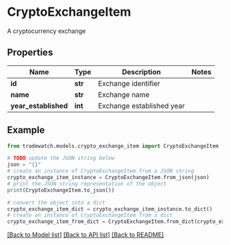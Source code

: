 # CryptoExchangeItem

A cryptocurrency exchange

## Properties

Name | Type | Description | Notes
------------ | ------------- | ------------- | -------------
**id** | **str** | Exchange identifier | 
**name** | **str** | Exchange name | 
**year_established** | **int** | Exchange established year | 

## Example

```python
from tradewatch.models.crypto_exchange_item import CryptoExchangeItem

# TODO update the JSON string below
json = "{}"
# create an instance of CryptoExchangeItem from a JSON string
crypto_exchange_item_instance = CryptoExchangeItem.from_json(json)
# print the JSON string representation of the object
print(CryptoExchangeItem.to_json())

# convert the object into a dict
crypto_exchange_item_dict = crypto_exchange_item_instance.to_dict()
# create an instance of CryptoExchangeItem from a dict
crypto_exchange_item_from_dict = CryptoExchangeItem.from_dict(crypto_exchange_item_dict)
```
[[Back to Model list]](../README.md#documentation-for-models) [[Back to API list]](../README.md#documentation-for-api-endpoints) [[Back to README]](../README.md)


